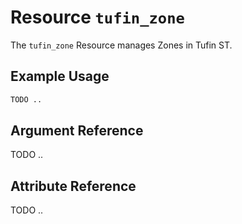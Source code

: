 # Resource `tufin_zone`

The `tufin_zone` Resource manages Zones in Tufin ST.

## Example Usage

```terraform
TODO ..
```

## Argument Reference

TODO ..


## Attribute Reference

TODO ..